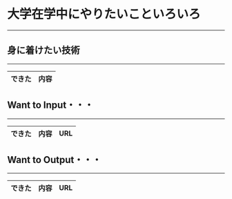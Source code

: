 # 大学在学中にやりたいこといろいろ
***

## 身に着けたい技術
***
| できた | 内容 |
|:---:|:---:|


## Want to Input・・・
***
| できた | 内容 | URL |
|:---:|:---:|:---:|

## Want to Output・・・
***
| できた | 内容 | URL |
|:---:|:---:|:---:|
